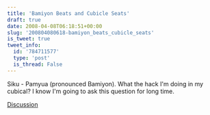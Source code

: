 ```yaml
---
title: 'Bamiyon Beats and Cubicle Seats'
draft: true
date: 2008-04-08T06:18:51+00:00
slug: '200804080618-bamiyon_beats_cubicle_seats'
is_tweet: true
tweet_info:
  id: '784711577'
  type: 'post'
  is_thread: False
---
```




Siku - Pamyua (pronounced Bamiyon). What the hack I'm doing in my cubical? I know I'm going to ask this question for long time.

[Discussion](https://x.com/sytelus/status/784711577)
